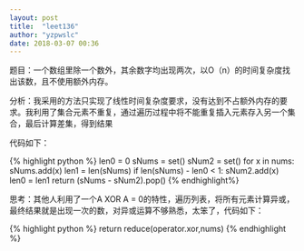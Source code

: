 ```yaml
---
layout: post
title:  "leet136"
author: "yzpwslc"
date: 2018-03-07 00:36
---
```


<p>题目：一个数组里除一个数外，其余数字均出现两次，以O（n）的时间复杂度找出该数，且不使用额外内存。</p>
<p>分析：我采用的方法只实现了线性时间复杂度要求，没有达到不占额外内存的要求。我利用了集合元素不重复，通过遍历过程中将不能重复插入元素存入另一个集合，最后计算差集，得到结果</p>
<p>代码如下：</p>
{% highlight python %}
        len0 = 0
        sNums = set()
        sNum2 = set()
        for x in nums:
            sNums.add(x)
            len1 = len(sNums)
            if len(sNums) - len0 < 1:
                sNum2.add(x)
            len0 = len1
        return  (sNums - sNum2).pop()
{% endhighlight%}
<p>思考：其他人利用了一个A XOR A = 0的特性，遍历列表，将所有元素计算异或，最终结果就是出现一次的数，对异或运算不够熟悉，太笨了，代码如下：</p>
{% highlight python %}
        return reduce(operator.xor,nums)
{% endhighlight %}
